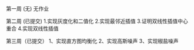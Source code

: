 第一周 (无)
无作业

第二周 (已提交)
1.实现灰度化和二值化 
2.实现最邻近插值 
3.证明双线性插值中心重合 
4.实现双线性插值

第三周（已提交）
1、实现直方图均衡化 
2、实现高斯噪声 
3、实现椒盐噪声
